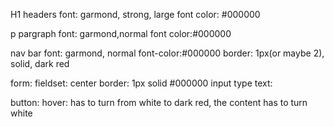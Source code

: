 H1 headers
font: garmond, strong, large
font color: #000000

p pargraph
font: garmond,normal
font color:#000000

nav bar
font: garmond, normal
font-color:#000000
border: 1px(or maybe 2), solid, dark red

form:
fieldset: center
border: 1px solid #000000
input type text:  

button:
hover: has to turn from white to dark red, the content has to turn white